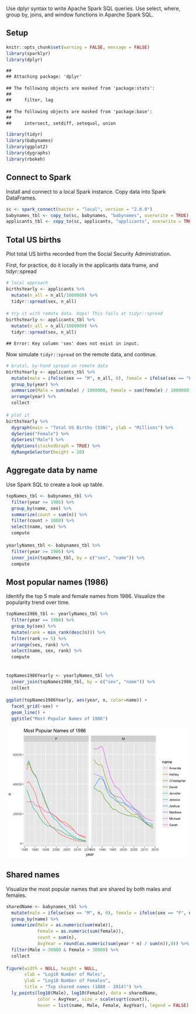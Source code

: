 Use dplyr syntax to write Apache Spark SQL queries. Use select, where, group by, joins, and window functions in Aparche Spark SQL.

Setup
-----

``` r
knitr::opts_chunk$set(warning = FALSE, message = FALSE)
library(sparklyr)
library(dplyr)
```

    ## 
    ## Attaching package: 'dplyr'

    ## The following objects are masked from 'package:stats':
    ## 
    ##     filter, lag

    ## The following objects are masked from 'package:base':
    ## 
    ##     intersect, setdiff, setequal, union

``` r
library(tidyr)
library(babynames)
library(ggplot2)
library(dygraphs)
library(rbokeh)
```

Connect to Spark
----------------

Install and connect to a local Spark instance. Copy data into Spark DataFrames.

``` r
sc <- spark_connect(master = "local", version = "2.0.0")
babynames_tbl <- copy_to(sc, babynames, "babynames", overwrite = TRUE)
applicants_tbl <- copy_to(sc, applicants, "applicants", overwrite = TRUE)
```

Total US births
---------------

Plot total US births recorded from the Social Security Administration.

First, for practice, do it locally in the applicants data frame, and tidyr::spread

``` r
# local approach
birthsYearly <- applicants %>%  
  mutate(n_all = n_all/1000000) %>%
  tidyr::spread(sex, n_all)

# try it with remote data. Oops! This fails at tidyr::spread
birthsYearly <- applicants_tbl %>%  
  mutate(n_all = n_all/1000000) %>%
  tidyr::spread(sex, n_all)
```

    ## Error: Key column 'sex' does not exist in input.

Now simulate `tidyr::spread` on the remote data, and continue.

``` r
# brutal, by-hand spread on remote data
birthsYearly <- applicants_tbl %>%
  mutate(male = ifelse(sex == "M", n_all, 0), female = ifelse(sex == "F", n_all, 0)) %>%
  group_by(year) %>%
  summarize(Male = sum(male) / 1000000, Female = sum(female) / 1000000) %>%
  arrange(year) %>%
  collect

# plot it
birthsYearly %>%
  dygraph(main = "Total US Births (SSN)", ylab = "Millions") %>%
  dySeries("Female") %>%
  dySeries("Male") %>%
  dyOptions(stackedGraph = TRUE) %>%
  dyRangeSelector(height = 20) 
```

<!--html_preserve-->

<script type="application/json" data-for="htmlwidget-cfa36e2effa23149ba9f">{"x":{"attrs":{"title":"Total US Births (SSN)","ylabel":"Millions","labels":["year","Female","Male"],"legend":"auto","retainDateWindow":false,"axes":{"x":{"pixelsPerLabel":60,"drawAxis":true},"y":{"drawAxis":true}},"series":{"Female":{"axis":"y"},"Male":{"axis":"y"}},"stackedGraph":true,"fillGraph":false,"fillAlpha":0.15,"stepPlot":false,"drawPoints":false,"pointSize":1,"drawGapEdgePoints":false,"connectSeparatedPoints":false,"strokeWidth":1,"strokeBorderColor":"white","colorValue":0.5,"colorSaturation":1,"includeZero":false,"drawAxesAtZero":false,"logscale":false,"axisTickSize":3,"axisLineColor":"black","axisLineWidth":0.3,"axisLabelColor":"black","axisLabelFontSize":14,"axisLabelWidth":60,"drawGrid":true,"gridLineWidth":0.3,"rightGap":5,"digitsAfterDecimal":2,"labelsKMB":false,"labelsKMG2":false,"labelsUTC":false,"maxNumberWidth":6,"animatedZooms":false,"mobileDisableYTouch":true,"showRangeSelector":true,"rangeSelectorHeight":20,"rangeSelectorPlotFillColor":" #A7B1C4","rangeSelectorPlotStrokeColor":"#808FAB","interactionModel":"Dygraph.Interaction.defaultModel"},"annotations":[],"shadings":[],"events":[],"format":"numeric","data":[[1880,1881,1882,1883,1884,1885,1886,1887,1888,1889,1890,1891,1892,1893,1894,1895,1896,1897,1898,1899,1900,1901,1902,1903,1904,1905,1906,1907,1908,1909,1910,1911,1912,1913,1914,1915,1916,1917,1918,1919,1920,1921,1922,1923,1924,1925,1926,1927,1928,1929,1930,1931,1932,1933,1934,1935,1936,1937,1938,1939,1940,1941,1942,1943,1944,1945,1946,1947,1948,1949,1950,1951,1952,1953,1954,1955,1956,1957,1958,1959,1960,1961,1962,1963,1964,1965,1966,1967,1968,1969,1970,1971,1972,1973,1974,1975,1976,1977,1978,1979,1980,1981,1982,1983,1984,1985,1986,1987,1988,1989,1990,1991,1992,1993,1994,1995,1996,1997,1998,1999,2000,2001,2002,2003,2004,2005,2006,2007,2008,2009,2010,2011,2012,2013,2014],[0.097605,0.098856,0.115698,0.120064,0.137588,0.14195,0.153738,0.155423,0.18945,0.189219,0.201662,0.196567,0.22492,0.225233,0.235972,0.247109,0.251995,0.248277,0.274146,0.24749,0.317787,0.254234,0.280336,0.278199,0.292438,0.309873,0.31344,0.337435,0.354531,0.368094,0.419524,0.441807,0.586697,0.654885,0.796598,1.023881,1.085704,1.12369,1.202364,1.174652,1.244037,1.27966,1.2475,1.252425,1.295689,1.263027,1.230067,1.236317,1.195356,1.157432,1.166295,1.103512,1.106142,1.045823,1.082153,1.086646,1.077378,1.101717,1.141298,1.133961,1.18118,1.245784,1.390336,1.4352,1.366399,1.346065,1.612797,1.817768,1.742595,1.755489,1.758654,1.846411,1.90239,1.928519,1.990684,2.004327,2.059322,2.097447,2.064945,2.078458,2.07989,2.076097,2.02695,1.987851,1.957088,1.827275,1.755492,1.716573,1.709406,1.762654,1.831855,1.752253,1.612465,1.553987,1.566101,1.560636,1.571829,1.644785,1.643634,1.722968,1.780088,1.787868,1.813555,1.788979,1.802422,1.845465,1.844596,1.87348,1.922098,1.991706,2.053591,2.032918,2.004098,1.970884,1.948755,1.920947,1.916548,1.9084,1.93754,1.945669,1.994317,1.979408,1.973374,2.004775,2.015813,2.027235,2.087917,2.113528,2.079498,2.021228,1.956103,1.932372,1.932633,1.91857,1.938534],[0.1184,0.108284,0.122033,0.11248,0.122741,0.115947,0.119041,0.109314,0.129908,0.119036,0.119701,0.10927,0.131454,0.12104,0.124896,0.126646,0.129074,0.121943,0.132107,0.115196,0.162149,0.115597,0.132749,0.129327,0.138508,0.143245,0.144072,0.158591,0.166374,0.176867,0.208526,0.241392,0.451455,0.536242,0.683318,0.880948,0.923264,0.959332,1.048705,1.01535,1.100888,1.137937,1.125314,1.132332,1.169036,1.151459,1.145447,1.16169,1.14107,1.107325,1.12931,1.069263,1.074098,1.019806,1.061617,1.069222,1.06407,1.093337,1.136186,1.133021,1.185937,1.254527,1.407983,1.45419,1.388854,1.371277,1.650055,1.85728,1.782603,1.801886,1.819204,1.909951,1.973924,1.999744,2.067731,2.088519,2.144599,2.187562,2.153055,2.166401,2.166051,2.155792,2.102331,2.065422,2.027525,1.895641,1.818122,1.780016,1.776351,1.830469,1.905936,1.818527,1.674828,1.614289,1.630824,1.623099,1.633238,1.709746,1.708835,1.791531,1.854471,1.861885,1.886438,1.862569,1.875548,1.923143,1.920287,1.948912,2.000688,2.095117,2.150729,2.118913,2.09832,2.064714,2.037618,2.010619,2.002931,1.996839,2.026625,2.03774,2.086814,2.06684,2.065032,2.099439,2.111466,2.1251,2.189783,2.212144,2.176932,2.117127,2.049975,2.02581,2.022025,2.010997,2.029795]],"fixedtz":false,"tzone":""},"evals":["attrs.interactionModel"],"jsHooks":[]}</script>
<!--/html_preserve-->
Aggregate data by name
----------------------

Use Spark SQL to create a look up table.

``` r
topNames_tbl <- babynames_tbl %>%
  filter(year >= 1986) %>%  
  group_by(name, sex) %>%
  summarize(count = sum(n)) %>%
  filter(count > 1000) %>%
  select(name, sex) %>%
  compute

yearlyNames_tbl <- babynames_tbl %>%
  filter(year >= 1986) %>%
  inner_join(topNames_tbl, by = c("sex", "name")) %>%
  compute
```

Most popular names (1986)
-------------------------

Identify the top 5 male and female names from 1986. Visualize the popularity trend over time.

``` r
topNames1986_tbl <- yearlyNames_tbl %>%
  filter(year == 1986) %>%
  group_by(sex) %>%
  mutate(rank = min_rank(desc(n))) %>%
  filter(rank <= 5) %>%
  arrange(sex, rank) %>%
  select(name, sex, rank) %>%
  compute


topNames1986Yearly <- yearlyNames_tbl %>%
  inner_join(topNames1986_tbl, by = c("sex", "name")) %>%
  collect

ggplot(topNames1986Yearly, aes(year, n, color=name)) +
  facet_grid(~sex) +
  geom_line() +
  ggtitle("Most Popular Names of 1986")
```

![](03b-Spark-SQL_files/figure-markdown_github/unnamed-chunk-5-1.png)

Shared names
------------

Visualize the most popular names that are shared by both males and females.

``` r
sharedName <- babynames_tbl %>%
  mutate(male = ifelse(sex == "M", n, 0), female = ifelse(sex == "F", n, 0)) %>%
  group_by(name) %>%
  summarize(Male = as.numeric(sum(male)), 
            Female = as.numeric(sum(female)),
            count = sum(n),
            AvgYear = round(as.numeric(sum(year * n) / sum(n)),0)) %>%
  filter(Male > 30000 & Female > 30000) %>%
  collect

figure(width = NULL, height = NULL, 
       xlab = "Log10 Number of Males", 
       ylab = "Log10 Number of Females",
       title = "Top shared names (1880 - 2014)") %>%
  ly_points(log10(Male), log10(Female), data = sharedName,
            color = AvgYear, size = scale(sqrt(count)),
            hover = list(name, Male, Female, AvgYear), legend = FALSE)
```

<!--html_preserve-->

<script type="application/json" data-for="htmlwidget-ce5e206b0c16bd324c43">{"x":{"elementid":"8131c0b1c75e75adf207c5d141efc447","modeltype":"Plot","modelid":"bf08b8e19ca6c18bd8436cc38fc90f26","docid":"c1d295a36f56df30584e80ca08e76e0a","docs_json":{"c1d295a36f56df30584e80ca08e76e0a":{"version":"0.12.2","title":"Bokeh Figure","roots":{"root_ids":["bf08b8e19ca6c18bd8436cc38fc90f26"],"references":[{"type":"Plot","id":"bf08b8e19ca6c18bd8436cc38fc90f26","attributes":{"id":"bf08b8e19ca6c18bd8436cc38fc90f26","sizing_mode":"scale_both","x_range":{"type":"Range1d","id":"53364901941fe1c67b9c85b9d67d39b1"},"y_range":{"type":"Range1d","id":"8fbcfedc6cc3d1d7fa923934b2dfb1ac"},"left":[{"type":"LinearAxis","id":"ed5988cb2dcb657c93829033c85517d9"}],"below":[{"type":"LinearAxis","id":"9ccf6c2fe90d9e280078aecd32a15b89"}],"right":[],"above":[],"renderers":[{"type":"BoxAnnotation","id":"811f3a4d1eeb58349ee467a9cff978e0"},{"type":"GlyphRenderer","id":"2c300535f37ee76365ca92a9074cf581"},{"type":"LinearAxis","id":"9ccf6c2fe90d9e280078aecd32a15b89"},{"type":"Grid","id":"1d6acc47d4fa3510ae5b21a4a8ea691f"},{"type":"LinearAxis","id":"ed5988cb2dcb657c93829033c85517d9"},{"type":"Grid","id":"3d4f869f36ba948d43896a4623381e36"}],"extra_y_ranges":{},"extra_x_ranges":{},"tags":[],"min_border_left":4,"min_border_right":4,"min_border_top":4,"min_border_bottom":4,"lod_threshold":null,"toolbar":{"type":"Toolbar","id":"be3474a4565cfe65cd3a6e77434e53ae"},"tool_events":{"type":"ToolEvents","id":"1dc30588638234ea0918bd02143d3303"},"title":{"type":"Title","id":"520870fd5b79ca21c7c0761aaeecad00"}},"subtype":"Figure"},{"type":"Toolbar","id":"be3474a4565cfe65cd3a6e77434e53ae","attributes":{"id":"be3474a4565cfe65cd3a6e77434e53ae","tags":[],"active_drag":"auto","active_scroll":"auto","active_tap":"auto","tools":[{"type":"PanTool","id":"d5c063111c5ece2563691a47f5c9d92c"},{"type":"WheelZoomTool","id":"1da4b4a868ed417841cd2e53f09dea91"},{"type":"BoxZoomTool","id":"6981155ddd0340a944c0726698895540"},{"type":"ResetTool","id":"3686866dd80130fa0c859e21687dd42d"},{"type":"SaveTool","id":"d537f1143880298990ec882b24f6f88a"},{"type":"HelpTool","id":"648da18ba8e690a3a6760bcb387884a5"},{"type":"HoverTool","id":"5ca397c97812ffb09551c358b51eced0"}],"logo":null}},{"type":"PanTool","id":"d5c063111c5ece2563691a47f5c9d92c","attributes":{"id":"d5c063111c5ece2563691a47f5c9d92c","tags":[],"plot":{"type":"Plot","id":"bf08b8e19ca6c18bd8436cc38fc90f26","subtype":"Figure"},"dimensions":["width","height"]}},{"type":"ToolEvents","id":"1dc30588638234ea0918bd02143d3303","attributes":{"id":"1dc30588638234ea0918bd02143d3303","tags":[]},"geometries":[]},{"type":"WheelZoomTool","id":"1da4b4a868ed417841cd2e53f09dea91","attributes":{"id":"1da4b4a868ed417841cd2e53f09dea91","tags":[],"plot":{"type":"Plot","id":"bf08b8e19ca6c18bd8436cc38fc90f26","subtype":"Figure"},"dimensions":["width","height"]}},{"type":"BoxAnnotation","id":"811f3a4d1eeb58349ee467a9cff978e0","attributes":{"id":"811f3a4d1eeb58349ee467a9cff978e0","tags":[],"line_color":{"units":"data","value":"black"},"line_alpha":{"units":"data","value":1},"fill_color":{"units":"data","value":"lightgrey"},"fill_alpha":{"units":"data","value":0.5},"line_dash":[4,4],"line_width":{"units":"data","value":2},"level":"overlay","top_units":"screen","bottom_units":"screen","left_units":"screen","right_units":"screen","render_mode":"css"}},{"type":"BoxZoomTool","id":"6981155ddd0340a944c0726698895540","attributes":{"id":"6981155ddd0340a944c0726698895540","tags":[],"plot":{"type":"Plot","id":"bf08b8e19ca6c18bd8436cc38fc90f26","subtype":"Figure"},"overlay":{"type":"BoxAnnotation","id":"811f3a4d1eeb58349ee467a9cff978e0"}}},{"type":"ResetTool","id":"3686866dd80130fa0c859e21687dd42d","attributes":{"id":"3686866dd80130fa0c859e21687dd42d","tags":[],"plot":{"type":"Plot","id":"bf08b8e19ca6c18bd8436cc38fc90f26","subtype":"Figure"}}},{"type":"SaveTool","id":"d537f1143880298990ec882b24f6f88a","attributes":{"id":"d537f1143880298990ec882b24f6f88a","tags":[],"plot":{"type":"Plot","id":"bf08b8e19ca6c18bd8436cc38fc90f26","subtype":"Figure"}}},{"type":"HelpTool","id":"648da18ba8e690a3a6760bcb387884a5","attributes":{"id":"648da18ba8e690a3a6760bcb387884a5","tags":[],"plot":{"type":"Plot","id":"bf08b8e19ca6c18bd8436cc38fc90f26","subtype":"Figure"},"redirect":"http://hafen.github.io/rbokeh","help_tooltip":"Click to learn more about rbokeh."}},{"type":"Title","id":"520870fd5b79ca21c7c0761aaeecad00","attributes":{"id":"520870fd5b79ca21c7c0761aaeecad00","tags":[],"plot":null,"text":"Top shared names (1880 - 2014)"}},{"type":"HoverTool","id":"5ca397c97812ffb09551c358b51eced0","attributes":{"id":"5ca397c97812ffb09551c358b51eced0","tags":[],"plot":{"type":"Plot","id":"bf08b8e19ca6c18bd8436cc38fc90f26","subtype":"Figure"},"renderers":[{"type":"GlyphRenderer","id":"2c300535f37ee76365ca92a9074cf581"}],"names":[],"anchor":"center","attachment":"horizontal","line_policy":"prev","mode":"mouse","point_policy":"snap_to_data","tooltips":[["name","@hover_col_1"],["Male","@hover_col_2"],["Female","@hover_col_3"],["AvgYear","@hover_col_4"]]}},{"type":"ColumnDataSource","id":"1305f64d07e42cd85f7fd8baaa6d4391","attributes":{"id":"1305f64d07e42cd85f7fd8baaa6d4391","tags":[],"column_names":["x","y","size","line_color","fill_color","hover_col_1","hover_col_2","hover_col_3","hover_col_4"],"selected":[],"data":{"x":[4.85584006368071,5.03328701162443,4.89291786783085,5.65104432397066,4.60090758333503,4.4989442989824,4.67209785793572,4.71338972803211,4.77918508739853,4.92646592513151,4.51892172197806,4.54209061155518,4.81754553830875,4.6938763767805,5.47583819254948,5.00500882067237,4.94197827180819,5.54718868930686,4.64381772519926,5.3215797908172,5.03580982965063,5.03868770478679,5.36107401414671,5.05127989681475,4.71764554283203,4.61092619340871,4.723980776891,5.62467701073312,4.78522302815318,4.90963624864514,4.64370922925146,4.4920616045126],"y":[5.27368633768287,5.48873398393909,4.95586566398629,5.1647364123078,4.50994140415823,5.00448903928291,4.96105546834326,5.46871794745003,5.5162973390957,5.424617060921,4.72199187678491,5.25362146444345,4.69442969095708,4.68531170854957,4.51747301876034,4.68835752119469,4.91171676912009,5.10349584410977,4.76765297856417,4.96253033104224,4.87540856007706,5.21909704661403,4.79265078793351,5.42169275074809,5.25902256608054,5.31280125930782,5.28001579054293,4.9861354971498,5.3988025290406,5.67138206854086,5.46035049732677,4.74536370437947],"size":[12.2857142857143,17.4285714285714,7.14285714285714,20,2,7.14285714285714,7.14285714285714,14.8571428571429,14.8571428571429,14.8571428571429,4.57142857142857,9.71428571428572,4.57142857142857,4.57142857142857,14.8571428571429,7.14285714285714,7.14285714285714,17.4285714285714,4.57142857142857,12.2857142857143,7.14285714285714,12.2857142857143,12.2857142857143,14.8571428571429,9.71428571428572,9.71428571428572,9.71428571428572,20,12.2857142857143,20,14.8571428571429,4.57142857142857],"line_color":["#66C2A4","#005B24","#3CA96F","#66C2A4","#3CA96F","#50B689","#00441B","#19823D","#005B24","#05712F","#005B24","#2B9453","#05712F","#2B9453","#19823D","#50B689","#005B24","#005B24","#00441B","#005B24","#05712F","#50B689","#3CA96F","#2B9453","#3CA96F","#005B24","#19823D","#3CA96F","#2B9453","#19823D","#2B9453","#2B9453"],"fill_color":["#66C2A4","#005B24","#3CA96F","#66C2A4","#3CA96F","#50B689","#00441B","#19823D","#005B24","#05712F","#005B24","#2B9453","#05712F","#2B9453","#19823D","#50B689","#005B24","#005B24","#00441B","#005B24","#05712F","#50B689","#3CA96F","#2B9453","#3CA96F","#005B24","#19823D","#3CA96F","#2B9453","#19823D","#2B9453","#2B9453"],"hover_col_1":["Marion ","Taylor ","Jackie ","Willie ","Frankie","Billie ","Avery  ","Shannon","Alexis ","Jamie  ","Kendall","Kim    ","Jaime  ","Kerry  ","Shawn  ","Johnnie","Riley  ","Jordan ","Peyton ","Angel  ","Casey  ","Jessie ","Lee    ","Leslie ","Lynn   ","Morgan ","Dana   ","Terry  ","Tracy  ","Kelly  ","Robin  ","Jody   "],"hover_col_2":[" 71753","107966"," 78148","447759"," 39894"," 31546"," 47000"," 51688"," 60143"," 84424"," 33031"," 34841"," 65697"," 49417","299115","101160"," 87494","352524"," 44037","209691","108595","109317","229654","112533"," 52197"," 40825"," 52964","421383"," 60985"," 81215"," 44026"," 31050"],"hover_col_3":["187796","308130"," 90337","146129"," 32355","101039"," 91423","294251","328320","265838"," 52722","179317"," 49480"," 48452"," 32921"," 48793"," 81605","126910"," 58567"," 91734"," 75060","165614"," 62037","264054","181561","205495","190553"," 96858","250497","469226","288636"," 55637"],"hover_col_4":["1931","1997","1956","1938","1956","1944","2002","1979","1999","1981","1993","1963","1984","1969","1980","1941","2000","1997","2005","1995","1987","1942","1951","1966","1957","1995","1972","1960","1970","1976","1965","1969"]}}},{"type":"Circle","id":"aa1b8efba5cd0c6de1cba995a7182515","attributes":{"id":"aa1b8efba5cd0c6de1cba995a7182515","tags":[],"visible":true,"line_alpha":{"units":"data","value":1},"fill_alpha":{"units":"data","value":0.5},"x":{"units":"data","field":"x"},"y":{"units":"data","field":"y"},"size":{"units":"screen","field":"size"},"line_color":{"units":"data","field":"line_color"},"fill_color":{"units":"data","field":"fill_color"}}},{"type":"Circle","id":"c9ba6a2850edf1ae3bdcfa26e2dbb6ad","attributes":{"id":"c9ba6a2850edf1ae3bdcfa26e2dbb6ad","tags":[],"visible":true,"line_alpha":{"units":"data","value":1},"fill_alpha":{"units":"data","value":0.5},"x":{"units":"data","field":"x"},"y":{"units":"data","field":"y"},"size":{"units":"screen","field":"size"},"line_color":{"units":"data","value":"#e1e1e1"},"fill_color":{"units":"data","value":"#e1e1e1"}}},{"type":"Circle","id":"7f1ce66e6148ec8f2acfae7807bddbe4","attributes":{"id":"7f1ce66e6148ec8f2acfae7807bddbe4","tags":[],"visible":true,"line_alpha":{"units":"data","value":1},"fill_alpha":{"units":"data","value":1},"x":{"units":"data","field":"x"},"y":{"units":"data","field":"y"},"size":{"units":"screen","field":"size"},"line_color":{"units":"data","field":"line_color"},"fill_color":{"units":"data","field":"fill_color"}}},{"type":"GlyphRenderer","id":"2c300535f37ee76365ca92a9074cf581","attributes":{"id":"2c300535f37ee76365ca92a9074cf581","tags":[],"selection_glyph":null,"nonselection_glyph":{"type":"Circle","id":"c9ba6a2850edf1ae3bdcfa26e2dbb6ad"},"hover_glyph":{"type":"Circle","id":"7f1ce66e6148ec8f2acfae7807bddbe4"},"name":null,"data_source":{"type":"ColumnDataSource","id":"1305f64d07e42cd85f7fd8baaa6d4391"},"glyph":{"type":"Circle","id":"aa1b8efba5cd0c6de1cba995a7182515"}}},{"type":"Range1d","id":"53364901941fe1c67b9c85b9d67d39b1","attributes":{"id":"53364901941fe1c67b9c85b9d67d39b1","tags":[],"start":4.41093281415053,"end":5.73217311433273}},{"type":"Range1d","id":"8fbcfedc6cc3d1d7fa923934b2dfb1ac","attributes":{"id":"8fbcfedc6cc3d1d7fa923934b2dfb1ac","tags":[],"start":4.42864055765144,"end":5.75268291504765}},{"type":"LinearAxis","id":"9ccf6c2fe90d9e280078aecd32a15b89","attributes":{"id":"9ccf6c2fe90d9e280078aecd32a15b89","tags":[],"plot":{"type":"Plot","id":"bf08b8e19ca6c18bd8436cc38fc90f26","subtype":"Figure"},"axis_label":"Log10 Number of Males","formatter":{"type":"BasicTickFormatter","id":"20b31ce65337f401acb653ef5ca8b22a"},"ticker":{"type":"BasicTicker","id":"84540b2d84301b8f25c187e9f1b11ba6"},"visible":true,"axis_label_text_font_size":"12pt"}},{"type":"BasicTickFormatter","id":"20b31ce65337f401acb653ef5ca8b22a","attributes":{"id":"20b31ce65337f401acb653ef5ca8b22a","tags":[]}},{"type":"BasicTicker","id":"84540b2d84301b8f25c187e9f1b11ba6","attributes":{"id":"84540b2d84301b8f25c187e9f1b11ba6","tags":[],"num_minor_ticks":5}},{"type":"Grid","id":"1d6acc47d4fa3510ae5b21a4a8ea691f","attributes":{"id":"1d6acc47d4fa3510ae5b21a4a8ea691f","tags":[],"dimension":0,"plot":{"type":"Plot","id":"bf08b8e19ca6c18bd8436cc38fc90f26","subtype":"Figure"},"ticker":{"type":"BasicTicker","id":"84540b2d84301b8f25c187e9f1b11ba6"}}},{"type":"LinearAxis","id":"ed5988cb2dcb657c93829033c85517d9","attributes":{"id":"ed5988cb2dcb657c93829033c85517d9","tags":[],"plot":{"type":"Plot","id":"bf08b8e19ca6c18bd8436cc38fc90f26","subtype":"Figure"},"axis_label":"Log10 Number of Females","formatter":{"type":"BasicTickFormatter","id":"8097e4161800a04b162bf30dc2ec90df"},"ticker":{"type":"BasicTicker","id":"50ff90266db99db7d2c0b09d1d5e7280"},"visible":true,"axis_label_text_font_size":"12pt"}},{"type":"BasicTickFormatter","id":"8097e4161800a04b162bf30dc2ec90df","attributes":{"id":"8097e4161800a04b162bf30dc2ec90df","tags":[]}},{"type":"BasicTicker","id":"50ff90266db99db7d2c0b09d1d5e7280","attributes":{"id":"50ff90266db99db7d2c0b09d1d5e7280","tags":[],"num_minor_ticks":5}},{"type":"Grid","id":"3d4f869f36ba948d43896a4623381e36","attributes":{"id":"3d4f869f36ba948d43896a4623381e36","tags":[],"dimension":1,"plot":{"type":"Plot","id":"bf08b8e19ca6c18bd8436cc38fc90f26","subtype":"Figure"},"ticker":{"type":"BasicTicker","id":"50ff90266db99db7d2c0b09d1d5e7280"}}}]}}},"debug":false},"evals":[],"jsHooks":[]}</script>
<!--/html_preserve-->
